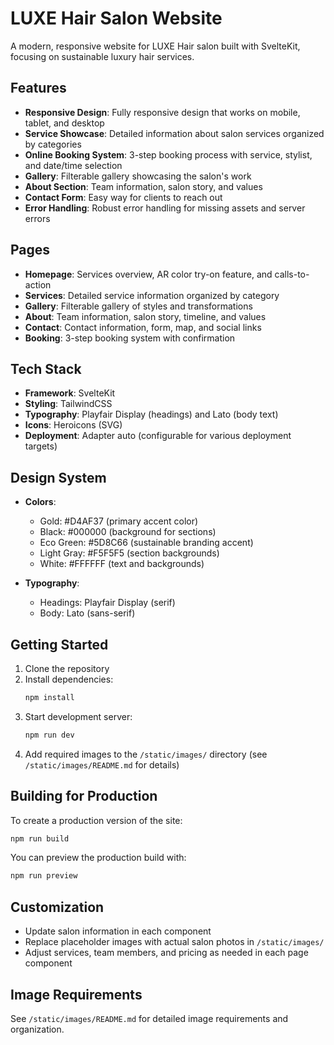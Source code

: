 # LUXE Hair Salon Website

A modern, responsive website for LUXE Hair salon built with SvelteKit, focusing on sustainable luxury hair services.

## Features

- **Responsive Design**: Fully responsive design that works on mobile, tablet, and desktop
- **Service Showcase**: Detailed information about salon services organized by categories
- **Online Booking System**: 3-step booking process with service, stylist, and date/time selection
- **Gallery**: Filterable gallery showcasing the salon's work
- **About Section**: Team information, salon story, and values
- **Contact Form**: Easy way for clients to reach out
- **Error Handling**: Robust error handling for missing assets and server errors

## Pages

- **Homepage**: Services overview, AR color try-on feature, and calls-to-action
- **Services**: Detailed service information organized by category
- **Gallery**: Filterable gallery of styles and transformations
- **About**: Team information, salon story, timeline, and values
- **Contact**: Contact information, form, map, and social links
- **Booking**: 3-step booking system with confirmation

## Tech Stack

- **Framework**: SvelteKit
- **Styling**: TailwindCSS
- **Typography**: Playfair Display (headings) and Lato (body text)
- **Icons**: Heroicons (SVG)
- **Deployment**: Adapter auto (configurable for various deployment targets)

## Design System

- **Colors**:
  - Gold: #D4AF37 (primary accent color)
  - Black: #000000 (background for sections)
  - Eco Green: #5D8C66 (sustainable branding accent)
  - Light Gray: #F5F5F5 (section backgrounds)
  - White: #FFFFFF (text and backgrounds)

- **Typography**:
  - Headings: Playfair Display (serif)
  - Body: Lato (sans-serif)

## Getting Started

1. Clone the repository
2. Install dependencies:
   ```bash
   npm install
   ```
3. Start development server:
   ```bash
   npm run dev
   ```
4. Add required images to the `/static/images/` directory (see `/static/images/README.md` for details)

## Building for Production

To create a production version of the site:

```bash
npm run build
```

You can preview the production build with:

```bash
npm run preview
```

## Customization

- Update salon information in each component
- Replace placeholder images with actual salon photos in `/static/images/`
- Adjust services, team members, and pricing as needed in each page component

## Image Requirements

See `/static/images/README.md` for detailed image requirements and organization.
